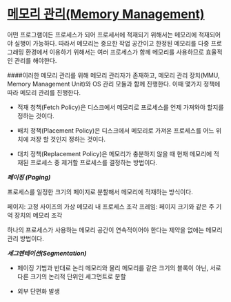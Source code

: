 # <u>메모리 관리(Memory Management)</u>

어떤 프로그램이든 프로세스가 되어 프로세서에 적재되기 위해서는 메모리에 적재되어야 실행이 가능하다.
따라서 메모리는 중요한 작업 공간이고 한정된 메모리를 다중 프로그래밍 환경에서 이용하기 위해서는 여러 프로세스가 함께 메모리를 사용하므로 효율적인 관리를 해야한다.

####이러한 메모리 관리를 위해 메모리 관리자가 존재하고, 메모리 관리 장치(MMU, Memory Management Unit)와 OS 관리 모듈과 함께 진행한다.
이때 몇가지 정책에 따라 메모리 관리를 진행한다.

* 적재 청책(Fetch Policy)은 디스크에서 메모리로 프로세스를 언제 가져와야 할지를 정하는 것이다.

* 배치 정책(Placement Policy)은 디스크에서 메모리로 가져온 프로세스를 어느 위치에 저장 할 것인지 정하는 것이다.

* 대치 정책(Replacement Policy)은 메모리가 충분하지 않을 때 현재 메모리에 적재된 프로세스 중 제거할 프로세스를 결정하는 방법이다.

***페이징 (Paging)***
 
프로세스를 일정한 크기의 페이지로 분할해서 메모리에 적재하는 방식이다.

 

페이지: 고정 사이즈의 가상 메모리 내 프로세스 조각
프레임: 페이지 크기와 같은 주 기억 장치의 메모리 조각
 

하나의 프로세스가 사용하는 메모리 공간이 연속적이어야 한다는 제약을 없애는 메모리 관리 방법이다.

***세그멘테이션(Segmentation)***

- 페이징 기법과 반대로 논리 메모리와 물리 메모리를 같은 크기의 블록이 아닌, 서로 다른 크기의 논리적 단위인 세그먼트로 분할

- 외부 단편화 발생
